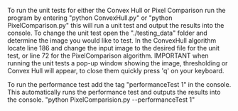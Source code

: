 To run the unit tests for either the Convex Hull or Pixel Comparison run the program by entering
"python ConvexHull.py" or "python PixelComparison.py" this will run a unit test and output the results 
into the console. To change the unit test open the "./testing_data" folder and determine the image you 
would like to test. In the ConvexHull algorithm locate line 186 and change the input image to the desired
file for the unit test, or line 72 for the PixelComparison algorithm. IMPORTANT when running the unit tests
a pop-up window showing the image, thresholding or Convex Hull will appear, to close them quickly press 'q'
on your keyboard.

To run the performance test add the tag "performanceTest 1" in the console. This automatically runs the 
performance test and outputs the results into the console.
"python PixelComparision.py --performanceTest 1"